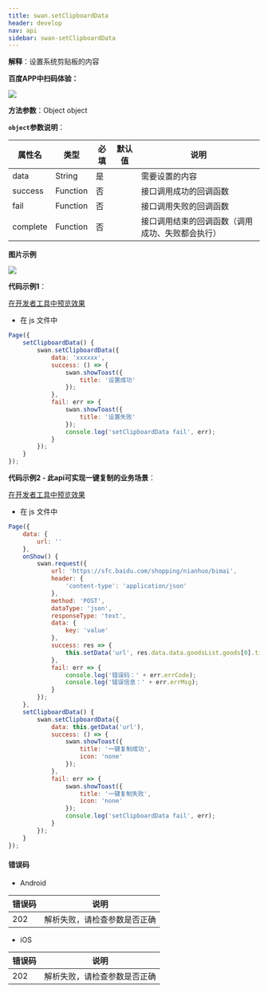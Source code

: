 ```yaml
---
title: swan.setClipboardData
header: develop
nav: api
sidebar: swan-setClipboardData
---
```


 

**解释**：设置系统剪贴板的内容

**百度APP中扫码体验：**

<img src="https://b.bdstatic.com/miniapp/assets/images/doc_demo/clipboardData.png"  class="demo-qrcode-image" />


**方法参数**：Object object

**`object`参数说明**：

|属性名 |类型  |必填 | 默认值 |说明|
|---- | ---- | ---- | ----|----|
|data  |  String  |是  | | 需要设置的内容|
|success |Function  |  否  | | 接口调用成功的回调函数|
|fail  | Function  |  否  | | 接口调用失败的回调函数|
|complete   | Function   | 否  | | 接口调用结束的回调函数（调用成功、失败都会执行）|

**图片示例**

<div class="m-doc-custom-examples">
    <div class="m-doc-custom-examples-correct">
        <img src="https://b.bdstatic.com/miniapp/images/setClipboardData.gif">
    </div>
    <div class="m-doc-custom-examples-correct">
        <img src=" ">
    </div>
    <div class="m-doc-custom-examples-correct">
        <img src=" ">
    </div>     
</div>

**代码示例1**：

<a href="swanide://fragment/ea39eea822a594a02b300d528c37da981574214762675" title="在开发者工具中预览效果" target="_self">在开发者工具中预览效果</a>

* 在 js 文件中

```js
Page({
    setClipboardData() {
        swan.setClipboardData({
            data: 'xxxxxx',
            success: () => {
                swan.showToast({
                    title: '设置成功'
                });
            },
            fail: err => {
                swan.showToast({
                    title: '设置失败'
                });
                console.log('setClipboardData fail', err);
            }
        });
    }
});
```
**代码示例2 - 此api可实现一键复制的业务场景**：

<a href="swanide://fragment/af0a3af2c7b2fcb5b4483791b64bb08d1575142881928" title="在开发者工具中预览效果" target="_self">在开发者工具中预览效果</a>

* 在 js 文件中

```js
Page({
    data: {
        url: ''
    },
    onShow() {
        swan.request({
            url: 'https://sfc.baidu.com/shopping/nianhuo/bimai',
            header: {
                'content-type': 'application/json'
            },
            method: 'POST',
            dataType: 'json',
            responseType: 'text',
            data: {
                key: 'value'
            },
            success: res => {
                this.setData('url', res.data.data.goodsList.goods[0].title)
            },
            fail: err => {
                console.log('错误码：' + err.errCode);
                console.log('错误信息：' + err.errMsg);
            }
        });
    },
    setClipboardData() {  
        swan.setClipboardData({
            data: this.getData('url'),
            success: () => {
                swan.showToast({
                    title: '一键复制成功',
                    icon: 'none'
                });
            },
            fail: err => {
                swan.showToast({
                    title: '一键复制失败',
                    icon: 'none'
                });
                console.log('setClipboardData fail', err);
            }
        });
    }
});
``` 
#### 错误码
* Android

|错误码|说明|
|--|--|
|202|解析失败，请检查参数是否正确      |

* iOS

|错误码|说明|
|--|--|
|202|解析失败，请检查参数是否正确      |

